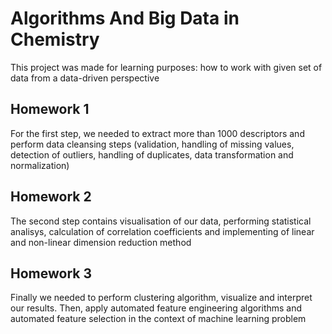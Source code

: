 # Algorithms And Big Data in Chemistry
This project was made for learning purposes: how to work with given set of data from a data-driven perspective
## Homework 1
For the first step, we needed to extract more than 1000 descriptors and perform data cleansing steps (validation, handling of missing values, detection of outliers, handling of duplicates, data transformation and normalization)
## Homework 2
The second step contains visualisation of our data, performing statistical analisys, calculation of correlation coefficients and implementing of linear and non-linear dimension reduction method
## Homework 3
Finally we needed to perform clustering algorithm, visualize and interpret our results. Then, apply automated feature engineering algorithms and automated feature selection in the context of machine learning problem
